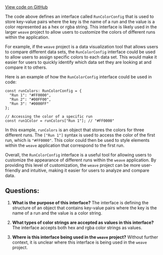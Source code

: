 [View code on GitHub](https://github.com/wandb/weave/weave-js/src/common/util/section.ts)

The code above defines an interface called `RunColorConfig` that is used to store key-value pairs where the key is the name of a run and the value is a color represented as a hex or rgba string. This interface is likely used in the larger `weave` project to allow users to customize the colors of different runs within the application.

For example, if the `weave` project is a data visualization tool that allows users to compare different data sets, the `RunColorConfig` interface could be used to allow users to assign specific colors to each data set. This would make it easier for users to quickly identify which data set they are looking at and compare it to others.

Here is an example of how the `RunColorConfig` interface could be used in code:

```
const runColors: RunColorConfig = {
  "Run 1": "#FF0000",
  "Run 2": "#00FF00",
  "Run 3": "#0000FF"
};

// Accessing the color of a specific run
const run1Color = runColors["Run 1"]; // "#FF0000"
```

In this example, `runColors` is an object that stores the colors for three different runs. The `["Run 1"]` syntax is used to access the color of the first run, which is `"#FF0000"`. This color could then be used to style elements within the `weave` application that correspond to the first run.

Overall, the `RunColorConfig` interface is a useful tool for allowing users to customize the appearance of different runs within the `weave` application. By providing this level of customization, the `weave` project can be more user-friendly and intuitive, making it easier for users to analyze and compare data.
## Questions: 
 1. **What is the purpose of this interface?** 
The interface is defining the structure of an object that contains key-value pairs where the key is the name of a run and the value is a color string.

2. **What types of color strings are accepted as values in this interface?** 
The interface accepts both hex and rgba color strings as values.

3. **Where is this interface being used in the `weave` project?** 
Without further context, it is unclear where this interface is being used in the `weave` project.